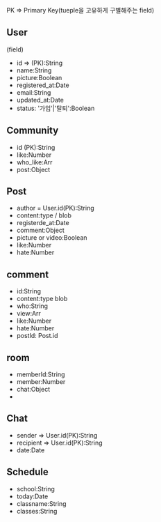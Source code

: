 PK => Primary Key(tueple을 고유하게 구별해주는 field)

## User
(field)
- id => (PK):String
- name:String
- picture:Boolean
- registered_at:Date
- email:String
- updated_at:Date
- status: '가입'|'탈퇴':Boolean

## Community
- id (PK):String
- like:Number
- who_like:Arr
- post:Object


## Post
- author = User.id(PK):String
- content:type / blob
- registerde_at:Date
- comment:Object
- picture or video:Boolean
- like:Number
- hate:Number

## comment
- id:String
- content:type blob
- who:String
- view:Arr
- like:Number
- hate:Number
- postId: Post.id

## room
- memberId:String
- member:Number
- chat:Object
- 

## Chat
- sender => User.id(PK):String
- recipient => User.id(PK):String
- date:Date


## Schedule
- school:String
- today:Date
- classname:String
- classes:String
